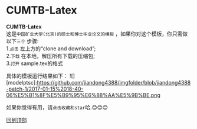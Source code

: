 # CUMTB-Latex
**CUMTB-Latex**  
这是`中国矿业大学(北京)的硕士和博士毕业论文的模板` ，如果你对这个模板，你只需做以下`三个` 步骤:  
1.`点击` 左上方的“clone and download”;  
2.`下载` 在本地，解压所有下载的压缩包;  
3.`打开` sample.tex的格式


具体的模板运行结果如下：
![][modelptsc]:https://github.com/jiandong4388/imgfolder/blob/jiandong4388-patch-1/2017-01-15%2018-40-06%E5%B1%8F%E5%B9%95%E6%88%AA%E5%9B%BE.png












如果你觉得有用，请`点击收藏和star`哈.:blush::blush::blush:


[回到顶部](#readme)
